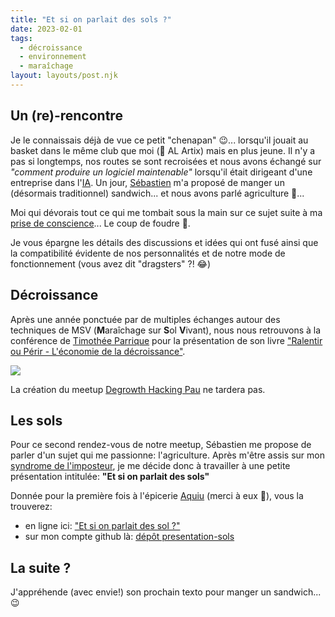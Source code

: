 ```yaml
---
title: "Et si on parlait des sols ?"
date: 2023-02-01
tags:
  - décroissance
  - environnement
  - maraîchage
layout: layouts/post.njk
---
```


## Un (re)-rencontre

Je le connaissais déjà de vue ce petit "chenapan" 😉... lorsqu'il jouait au basket dans le même club que moi (🏀 AL Artix) mais en plus jeune. Il n'y a pas si longtemps, nos routes se sont recroisées et nous avons échangé sur _"comment produire un logiciel maintenable"_ lorsqu'il était dirigeant d'une entreprise dans l'[IA](https://fr.wikipedia.org/wiki/Intelligence_artificielle). Un jour, [Sébastien](https://www.linkedin.com/in/s%C3%A9bastien-loustau-b57b4555/) m'a proposé de manger un (désormais traditionnel) sandwich... et nous avons parlé agriculture 🌱...

Moi qui dévorais tout ce qui me tombait sous la main sur ce sujet suite à ma [prise de conscience](/posts/guide-effondrement)...
Le coup de foudre 🤩.

Je vous épargne les détails des discussions et idées qui ont fusé ainsi que la compatibilité évidente de nos personnalités et de notre mode de fonctionnement (vous avez dit "dragsters" ?! 😂)

## Décroissance

Après une année ponctuée par de multiples échanges autour des techniques de MSV (**M**araîchage sur **S**ol **V**ivant), nous nous retrouvons à la conférence de [Timothée Parrique](https://www.linkedin.com/in/timoth%C3%A9e-parrique-7b593450/) pour la présentation de son livre ["Ralentir ou Périr - L'économie de la décroissance"](https://www.librairiesindependantes.com/product/9782021508093/).

<div class="flex justify-center">
  <img class="max-w-sm post-img" src="/static/img/ralentir-ou-perir.jpg">
</div>


La création du meetup [Degrowth Hacking Pau](https://www.meetup.com/degrowth-hacking-pau/) ne tardera pas.

## Les sols

Pour ce second rendez-vous de notre meetup, Sébastien me propose de parler d'un sujet qui me passionne: l'agriculture. Après m'être assis sur mon [syndrome de l'imposteur](https://fr.wikipedia.org/wiki/Syndrome_de_l%27imposteur), je me décide donc à travailler à une petite présentation intitulée: **"Et si on parlait des sols"**

Donnée pour la première fois à l'épicerie [Aquiu](https://aquiu.fr/) (merci à eux 🙏), vous la trouverez:
- en ligne ici: ["Et si on parlait des sol ?"](https://presentation-sols.netlify.app)
- sur mon compte github là: [dépôt presentation-sols](https://github.com/pierreroth64/presentation-sols)

## La suite ?

J'appréhende (avec envie!) son prochain texto pour manger un sandwich... 😉
